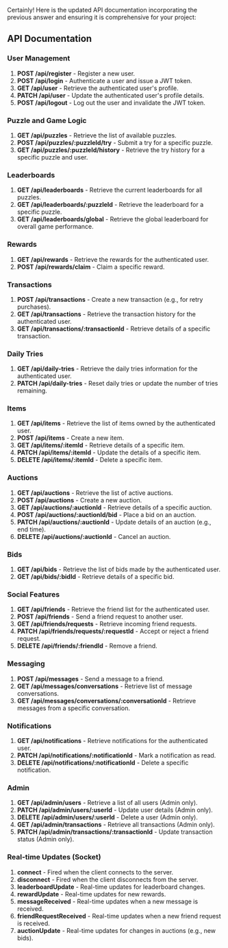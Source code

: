 Certainly! Here is the updated API documentation incorporating the previous answer and ensuring it is comprehensive for your project:

## API Documentation

### User Management

1. **POST /api/register** - Register a new user.
2. **POST /api/login** - Authenticate a user and issue a JWT token.
3. **GET /api/user** - Retrieve the authenticated user's profile.
4. **PATCH /api/user** - Update the authenticated user's profile details.
5. **POST /api/logout** - Log out the user and invalidate the JWT token.

### Puzzle and Game Logic

1. **GET /api/puzzles** - Retrieve the list of available puzzles.
2. **POST /api/puzzles/:puzzleId/try** - Submit a try for a specific puzzle.
3. **GET /api/puzzles/:puzzleId/history** - Retrieve the try history for a specific puzzle and user.

### Leaderboards

1. **GET /api/leaderboards** - Retrieve the current leaderboards for all puzzles.
2. **GET /api/leaderboards/:puzzleId** - Retrieve the leaderboard for a specific puzzle.
3. **GET /api/leaderboards/global** - Retrieve the global leaderboard for overall game performance.

### Rewards

1. **GET /api/rewards** - Retrieve the rewards for the authenticated user.
2. **POST /api/rewards/claim** - Claim a specific reward.

### Transactions

1. **POST /api/transactions** - Create a new transaction (e.g., for retry purchases).
2. **GET /api/transactions** - Retrieve the transaction history for the authenticated user.
3. **GET /api/transactions/:transactionId** - Retrieve details of a specific transaction.

### Daily Tries

1. **GET /api/daily-tries** - Retrieve the daily tries information for the authenticated user.
2. **PATCH /api/daily-tries** - Reset daily tries or update the number of tries remaining.

### Items

1. **GET /api/items** - Retrieve the list of items owned by the authenticated user.
2. **POST /api/items** - Create a new item.
3. **GET /api/items/:itemId** - Retrieve details of a specific item.
4. **PATCH /api/items/:itemId** - Update the details of a specific item.
5. **DELETE /api/items/:itemId** - Delete a specific item.

### Auctions

1. **GET /api/auctions** - Retrieve the list of active auctions.
2. **POST /api/auctions** - Create a new auction.
3. **GET /api/auctions/:auctionId** - Retrieve details of a specific auction.
4. **POST /api/auctions/:auctionId/bid** - Place a bid on an auction.
5. **PATCH /api/auctions/:auctionId** - Update details of an auction (e.g., end time).
6. **DELETE /api/auctions/:auctionId** - Cancel an auction.

### Bids

1. **GET /api/bids** - Retrieve the list of bids made by the authenticated user.
2. **GET /api/bids/:bidId** - Retrieve details of a specific bid.

### Social Features

1. **GET /api/friends** - Retrieve the friend list for the authenticated user.
2. **POST /api/friends** - Send a friend request to another user.
3. **GET /api/friends/requests** - Retrieve incoming friend requests.
4. **PATCH /api/friends/requests/:requestId** - Accept or reject a friend request.
5. **DELETE /api/friends/:friendId** - Remove a friend.

### Messaging

1. **POST /api/messages** - Send a message to a friend.
2. **GET /api/messages/conversations** - Retrieve list of message conversations.
3. **GET /api/messages/conversations/:conversationId** - Retrieve messages from a specific conversation.

### Notifications

1. **GET /api/notifications** - Retrieve notifications for the authenticated user.
2. **PATCH /api/notifications/:notificationId** - Mark a notification as read.
3. **DELETE /api/notifications/:notificationId** - Delete a specific notification.

### Admin

1. **GET /api/admin/users** - Retrieve a list of all users (Admin only).
2. **PATCH /api/admin/users/:userId** - Update user details (Admin only).
3. **DELETE /api/admin/users/:userId** - Delete a user (Admin only).
4. **GET /api/admin/transactions** - Retrieve all transactions (Admin only).
5. **PATCH /api/admin/transactions/:transactionId** - Update transaction status (Admin only).

### Real-time Updates (Socket)

1. **connect** - Fired when the client connects to the server.
2. **disconnect** - Fired when the client disconnects from the server.
3. **leaderboardUpdate** - Real-time updates for leaderboard changes.
4. **rewardUpdate** - Real-time updates for new rewards.
5. **messageReceived** - Real-time updates when a new message is received.
6. **friendRequestReceived** - Real-time updates when a new friend request is received.
7. **auctionUpdate** - Real-time updates for changes in auctions (e.g., new bids).